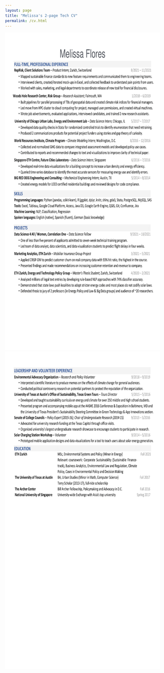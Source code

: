 ```yaml
---
layout: page
title: "Melissa's 2-page Tech CV"
permalink: /cv.html
---
```


<img src="pdfs/MF_CV_p1.png" alt="Melissa Flores's two page CV part 1" width="800" height="1035" class="inline"/>
<img src="pdfs/MF_CV_p2.png" alt="Melissa Flores's two page CV part 2" width="800" height="1035" class="inline"/>
